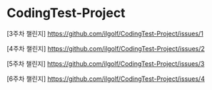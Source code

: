 # CodingTest-Project

[3주차 챌린지] https://github.com/ilgolf/CodingTest-Project/issues/1

[4주차 챌린지] https://github.com/ilgolf/CodingTest-Project/issues/2

[5주차 챌린지] https://github.com/ilgolf/CodingTest-Project/issues/3

[6주차 챌린지] https://github.com/ilgolf/CodingTest-Project/issues/4
